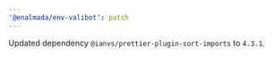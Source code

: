 ```yaml
---
'@enalmada/env-valibot': patch
---
```


Updated dependency `@ianvs/prettier-plugin-sort-imports` to `4.3.1`.
